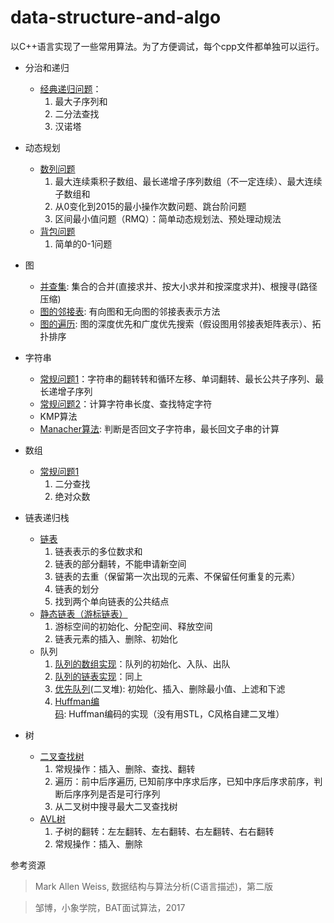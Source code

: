 # data-structure-and-algo


以C++语言实现了一些常用算法。为了方便调试，每个cpp文件都单独可以运行。

- 分治和递归
    - [经典递归问题](https://github.com/iLampard/data-structure-and-algo/blob/master/分治和递归/recursion.cpp)：
       1. 最大子序列和
       2. 二分法查找 
       3. 汉诺塔

- 动态规划
    - [数列问题](https://github.com/iLampard/data-structure-and-algo/blob/master/动态规划/ArrayProblem.cpp)
        1. 最大连续乘积子数组、最长递增子序列数组（不一定连续）、最大连续子数组和
        2. 从0变化到2015的最小操作次数问题、跳台阶问题
        3. 区间最小值问题（RMQ）：简单动态规划法、预处理动规法
    - [背包问题](https://github.com/iLampard/data-structure-and-algo/blob/master/动态规划/beibao.cpp)
        1. 简单的0-1问题

- 图
    - [并查集](https://github.com/iLampard/data-structure-and-algo/blob/master/图/UnionFind2.cpp): 集合的合并(直接求并、按大小求并和按深度求并)、根搜寻(路径压缩)
    - [图的邻接表](https://github.com/iLampard/data-structure-and-algo/blob/master/图/AdjacencyList.cpp): 有向图和无向图的邻接表表示方法
    - [图的遍历](https://github.com/iLampard/data-structure-and-algo/blob/master/图/Traverse.cpp): 图的深度优先和广度优先搜索（假设图用邻接表矩阵表示）、拓扑排序

- 字符串
    - [常规问题1](https://github.com/iLampard/data-structure-and-algo/blob/master/字符串/string_operation_1.cpp)：字符串的翻转转和循环左移、单词翻转、最长公共子序列、最长递增子序列
    - [常规问题2](https://github.com/iLampard/data-structure-and-algo/blob/master/字符串/string_operation_2.cpp)：计算字符串长度、查找特定字符
    - KMP算法
    - [Manacher算法](https://github.com/iLampard/data-structure-and-algo/blob/master/字符串/manacher.cpp): 判断是否回文子字符串，最长回文子串的计算

- 数组
    - [常规问题1](https://github.com/iLampard/data-structure-and-algo/blob/master/数组/array.cpp)
        1. 二分查找
        2. 绝对众数

- 链表递归栈
    - [链表](https://github.com/iLampard/data-structure-and-algo/blob/master/链表递归栈/LinkedList/LinkedList.cpp)
        1. 链表表示的多位数求和
        2. 链表的部分翻转，不能申请新空间
        3. 链表的去重（保留第一次出现的元素、不保留任何重复的元素）
        4. 链表的划分
        5. 找到两个单向链表的公共结点
    - [静态链表（游标链表）](https://github.com/iLampard/data-structure-and-algo/blob/master/链表递归栈/LinkedList/StaticLinkedList.cpp)
        1. 游标空间的初始化、分配空间、释放空间
        2. 链表元素的插入、删除、初始化
    - 队列
        1. [队列的数组实现](https://github.com/iLampard/data-structure-and-algo/blob/master/链表递归栈/Queue/Queue.cpp)：队列的初始化、入队、出队
        2. [队列的链表实现](https://github.com/iLampard/data-structure-and-algo/blob/master/链表递归栈/Queue/LinkedQueue.cpp)：同上
        3. [优先队列](https://github.com/iLampard/data-structure-and-algo/blob/master/链表递归栈/Queue/BinaryHeap.cpp)(二叉堆): 初始化、插入、删除最小值、上滤和下滤
        4. [Huffman编码](https://github.com/iLampard/data-structure-and-algo/blob/master/链表递归栈/Queue/Huffman.cpp): Huffman编码的实现（没有用STL，C风格自建二叉堆）

- 树
    - [二叉查找树](https://github.com/iLampard/data-structure-and-algo/blob/master/树/BinarySearchTree.cpp)
        1. 常规操作：插入、删除、查找、翻转
        2. 遍历：前中后序遍历, 已知前序中序求后序，已知中序后序求前序，判断后序序列是否是可行序列
        3. 从二叉树中搜寻最大二叉查找树
    - [AVL树](https://github.com/iLampard/data-structure-and-algo/blob/master/树/AVLTree.cpp)
        1. 子树的翻转：左左翻转、左右翻转、右左翻转、右右翻转
        2. 常规操作：插入、删除



    
参考资源
> Mark Allen Weiss, 数据结构与算法分析(C语言描述)，第二版

> 邹博，小象学院，BAT面试算法，2017
